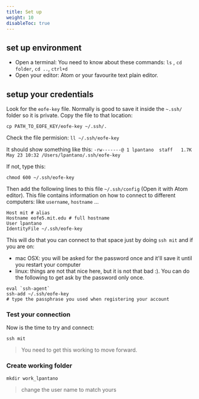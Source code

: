 ```yaml
---
title: Set up
weight: 10
disableToc: true
---
```


## set up environment

* Open a terminal: You need to know about these commands: `ls` , `cd folder`, `cd ..`,  `ctrl+d`
* Open your editor: Atom or your favourite text plain editor.

## setup your credentials

Look for the `eofe-key` file. Normally is good to save it inside the `~.ssh/` folder so it is private. Copy the file to that location:

`cp PATH_TO_EOFE_KEY/eofe-key ~/.ssh/.`

Check the file permision: `ll ~/.ssh/eofe-key`

It should show something like this: `-rw-------@ 1 lpantano  staff   1.7K May 23 10:32 /Users/lpantano/.ssh/eofe-key`

If not, type this:

`chmod 600 ~/.ssh/eofe-key`

Then add the following lines to this file `~/.ssh/config` (Open it with Atom editor). This file contains information on how to connect to different computers: like `username`, `hostname` ...

```
Host mit # alias
Hostname eofe5.mit.edu # full hostname
User lpantano
IdentityFile ~/.ssh/eofe-key
```

This will do that you can connect to that space just by doing `ssh mit` and if you are on:

* mac OSX: you will be asked for the password once and it'll save it until you restart your computer
* linux: things are not that nice here, but it is not that bad :). You can do the following to get ask by the password only once.
 
```
eval `ssh-agent`
ssh-add ~/.ssh/eofe-key
# type the passphrase you used when registering your account
```

### Test your connection

Now is the time to try and connect:

`ssh mit`

> You need to get this working to move forward.

### Create working folder

`mkdir work_lpantano` 

> change the user name to match yours
